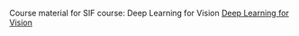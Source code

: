 Course material for SIF course: Deep Learning for Vision [Deep Learning for Vision](http://sif-dlv.github.io/)
